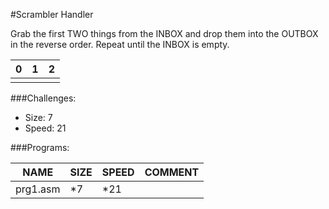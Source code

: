 #Scrambler Handler

Grab the first TWO things from the INBOX and drop them into the OUTBOX in the reverse order. Repeat until the INBOX is empty.

| 0 | 1 | 2 |
| --- | --- | --- |
| | | |

###Challenges:
- Size:  7
- Speed: 21 

###Programs:

|NAME|SIZE|SPEED|COMMENT|
| --- | --- | --- | --- |
|prg1.asm| *7|*21|

